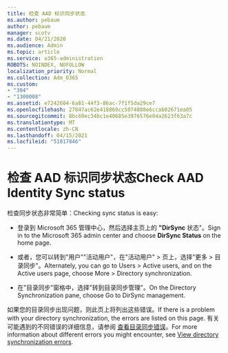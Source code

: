 ```yaml
---
title: 检查 AAD 标识同步状态
ms.author: pebaum
author: pebaum
manager: scotv
ms.date: 04/21/2020
ms.audience: Admin
ms.topic: article
ms.service: o365-administration
ROBOTS: NOINDEX, NOFOLLOW
localization_priority: Normal
ms.collection: Adm_O365
ms.custom:
- "304"
- "1300008"
ms.assetid: e7242604-6a81-44f3-86ac-7f1f5da29ce7
ms.openlocfilehash: 27847ac62e418869cc5074808e6ccab02671ea05
ms.sourcegitcommit: 8bc60ec34bc1e40685e3976576e04a2623f63a7c
ms.translationtype: MT
ms.contentlocale: zh-CN
ms.lasthandoff: 04/15/2021
ms.locfileid: "51817846"
---
```

# <a name="check-aad-identity-sync-status"></a><span data-ttu-id="d48b3-102">检查 AAD 标识同步状态</span><span class="sxs-lookup"><span data-stu-id="d48b3-102">Check AAD Identity Sync status</span></span>

<span data-ttu-id="d48b3-103">检查同步状态非常简单：</span><span class="sxs-lookup"><span data-stu-id="d48b3-103">Checking sync status is easy:</span></span>
  
- <span data-ttu-id="d48b3-104">登录到 Microsoft 365 管理中心，然后选择主页上的 **"DirSync** 状态"。</span><span class="sxs-lookup"><span data-stu-id="d48b3-104">Sign in to the Microsoft 365 admin center and choose **DirSync Status** on the home page.</span></span>

- <span data-ttu-id="d48b3-105">或者，您可以转到"用户""活动用户"，在"活动用户" \> 页上，选择"更多 \> 目录同步"。</span><span class="sxs-lookup"><span data-stu-id="d48b3-105">Alternately, you can go to Users \> Active users, and on the Active users page, choose More \> Directory synchronization.</span></span>

- <span data-ttu-id="d48b3-106">在"目录同步"窗格中，选择"转到目录同步管理"。</span><span class="sxs-lookup"><span data-stu-id="d48b3-106">On the Directory Synchronization pane, choose Go to DirSync management.</span></span>

<span data-ttu-id="d48b3-107">如果您的目录同步出现问题，则此页上将列出这些错误。</span><span class="sxs-lookup"><span data-stu-id="d48b3-107">If there is a problem with your directory synchronization, the errors are listed on this page.</span></span> <span data-ttu-id="d48b3-108">有关可能遇到的不同错误的详细信息，请参阅 [查看目录同步错误](https://docs.microsoft.com//office365/enterprise/identify-directory-synchronization-errors)。</span><span class="sxs-lookup"><span data-stu-id="d48b3-108">For more information about different errors you might encounter, see [View directory synchronization errors](https://docs.microsoft.com//office365/enterprise/identify-directory-synchronization-errors).</span></span>
  